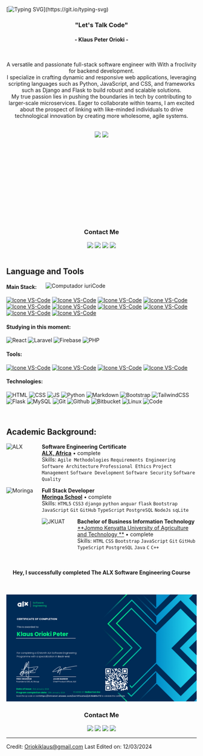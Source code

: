 [![Typing SVG](https://readme-typing-svg.herokuapp.com?color=FF3670&size=35&center=true&vCenter=true&width=1000&lines=My+name+is+Klaus+Orioki;I'm+a+full-stack+Software+Engineer;Welcome+to+my+GitHub+profile!)](https://git.io/typing-svg)

<h3 align="center">"Let's Talk Code"</h3>
<h4 align="center">- Klaus Peter Orioki -</h4>

<br>
<p align="center">
 A versatile and passionate full-stack software engineer with With a froclivity for backend development.<br>I specialize in crafting dynamic and responsive web applications, leveraging scripting languages such as Python, JavaScript, and CSS, and frameworks such as Django and Flask to build robust and scalable solutions.
 <br>
 My true passion lies in pushing the boundaries in tech by contributing to larger-scale microservices. Eager to collaborate within teams, I am excited about the prospect of linking with like-minded individuals to drive technological innovation by creating more wholesome, agile systems.</p>

<br>
<div align="center" style="margin-bottom:200px">
 <img width=45% align="center" src="https://github-readme-stats.vercel.app/api?username=niklauspeter&theme=radical&show_icons=true" />
 <img width=40% align="center" src="https://github-readme-stats.vercel.app/api/top-langs/?username=niklauspeter&layout=compact&theme=radical" />
</div>


<br>
<h3 align="center"> Contact Me </h3>
<div align="center">
<a href="#" target="_blank"><img loading="lazy" src="https://img.shields.io/badge/-Instagram-%23E4405F?style=for-the-badge&logo=instagram&logoColor=white" target="_blank"></a>
<a href='https://drive.google.com/file/d/1W8KP1v5DwOXqJ6Tk9foNK9B8w_1H7_yr/view?usp=sharing'><img src="https://img.shields.io/badge/RESUME-blue?style=for-the-badge"></a>
<a href = "mailto: oriokiklaus@gmail.com"><img loading="lazy" src="https://img.shields.io/badge/Gmail-D14836?style=for-the-badge&logo=gmail&logoColor=white" target="_blank"></a>
<a href="linkedin.com/in/klaus-orioki-597b3418b/" target="_blank"><img loading="lazy" src="https://img.shields.io/badge/-LinkedIn-%230077B5?style=for-the-badge&logo=linkedin&logoColor=white" target="_blank"></a>   
</div>
<br>

## Language and Tools

<img src="https://raw.githubusercontent.com/MicaelliMedeiros/micaellimedeiros/master/image/computer-illustration.png" min-width="400px" max-width="400px" width="400px" align="right" alt="Computador iuriCode">

#### Main Stack:
  [<img height="48px" width="48px" alt="Icone VS-Code" src="https://skillicons.dev/icons?i=python"/>](https://www.python.org/)
  [<img height="48px" width="48px" alt="Icone VS-Code" src="https://skillicons.dev/icons?i=django"/>](https://www.djangoproject.com/)
  [<img height="48px" width="48px" alt="Icone VS-Code" src="https://skillicons.dev/icons?i=mysql"/>](https://www.mysql.com/)
  [<img height="48px" width="48px" alt="Icone VS-Code" src="https://skillicons.dev/icons?i=postman"/>](https://www.postman.com/)
  [<img height="48px" width="48px" alt="Icone VS-Code" src="https://skillicons.dev/icons?i=html"/>](https://developer.mozilla.org/en-US/docs/Web/HTML)
  [<img height="48px" width="48px" alt="Icone VS-Code" src="https://skillicons.dev/icons?i=css"/>](https://developer.mozilla.org/en-US/docs/Web/CSS)
  [<img height="48px" width="48px" alt="Icone VS-Code" src="https://skillicons.dev/icons?i=js"/>](https://developer.mozilla.org/en-US/docs/Web/JavaScript)
  [<img height="48px" width="48px" alt="Icone VS-Code" src="https://skillicons.dev/icons?i=nodejs"/>](https://nodejs.org/en)
  [<img height="48px" width="48px" alt="Icone VS-Code" src="https://skillicons.dev/icons?i=nginx"/>](https://www.nginx.com/)
  [<img height="48px" width="48px" alt="Icone VS-Code" src="https://skillicons.dev/icons?i=BOOTSTRAP"/>](https://getbootstrap.com/)


#### Studying in this moment:
  ![React](https://img.shields.io/badge/React-20232A?style=for-the-badge&logo=react&logoColor=61DAFB)
  ![Laravel](https://img.shields.io/badge/laravel-%23FF2D20.svg?style=for-the-badge&logo=laravel&logoColor=white)
  ![Firebase](https://img.shields.io/badge/firebase-%23039BE5.svg?style=for-the-badge&logo=firebase)
  ![PHP](https://img.shields.io/badge/php-%23777BB4.svg?style=for-the-badge&logo=php&logoColor=white)

#### Tools:

  [<img height="48px" width="48px" alt="Icone VS-Code" src="https://skillicons.dev/icons?i=figma"/>](https://www.figma.com/)
  [<img height="48px" width="48px" alt="Icone VS-Code" src="https://skillicons.dev/icons?i=vscode"/>](https://code.visualstudio.com/)
  [<img height="48px" width="48px" alt="Icone VS-Code" src="https://skillicons.dev/icons?i=github"/>](https://github.com/)
  [<img height="48px" width="48px" alt="Icone VS-Code" src="https://skillicons.dev/icons?i=git"/>](https://git-scm.com/)

#### Technologies:

![HTML](https://img.shields.io/badge/html5-%23E34F26.svg?style=for-the-badge&logo=html5&logoColor=white) ![CSS](https://img.shields.io/badge/css3-%231572B6.svg?style=for-the-badge&logo=css3&logoColor=white) ![JS](https://img.shields.io/badge/javascript-%23323330.svg?style=for-the-badge&logo=javascript&logoColor=%23F7DF1E) 
![Python](https://img.shields.io/badge/python-%2314354C.svg?style=for-the-badge&logo=python&logoColor=white) ![Markdown](https://img.shields.io/badge/markdown-%23000000.svg?style=for-the-badge&logo=markdown&logoColor=white)
![Bootstrap](https://img.shields.io/badge/bootstrap-%23563D7C.svg?style=for-the-badge&logo=bootstrap&logoColor=white) ![TailwindCSS](https://img.shields.io/badge/tailwindcss-%2338B2AC.svg?style=for-the-badge&logo=tailwind-css&logoColor=white)  ![Flask](https://img.shields.io/badge/flask-%23000.svg?style=for-the-badge&logo=flask&logoColor=white)
![MySQL](https://img.shields.io/badge/mysql-%2300f.svg?style=for-the-badge&logo=mysql&logoColor=white) 
![Git](https://img.shields.io/badge/git-%23F05033.svg?style=for-the-badge&logo=git&logoColor=white)  ![Github](https://img.shields.io/badge/github-%23121011.svg?style=for-the-badge&logo=github&logoColor=white) ![Bitbucket](https://img.shields.io/badge/bitbucket-%230047B3.svg?style=for-the-badge&logo=bitbucket&logoColor=white)
![Linux](https://img.shields.io/badge/Linux-FCC624?style=for-the-badge&logo=linux&logoColor=black) ![Code](https://img.shields.io/badge/VisualStudioCode-0078d7.svg?style=for-the-badge&logo=visual-studio-code&logoColor=white)


<br>

## Academic Background:

[<img align="left" height="94px" width="94px" alt="ALX" src="https://www.alxafrica.com/wp-content/uploads/2023/12/favicon-32x32-1.png"/>](https://www.alxafrica.com/)
**Software Engineering Certificate** \
[**ALX, Africa**](https://www.alxafrica.com/)  • complete\
Skills: `Agile Methodologies` `Requirements Engineering` `Software Architecture` `Professional Ethics`
`Project Management` `Software Development` `Software Security` `Software Quality`

[<img align="left" height="94px" width="94px" alt="Moringa" src="https://moringaschool.com/wp-content/uploads/2022/02/cropped-favicon-192x192.png"/>](https://www.moringaschool.com/)
**Full Stack Developer** \
[**Moringa School**](https://www.moringaschool.com/) • complete \
Skills: `HTML5` `CSS3` `django` `python` `anguar` `flask` `Bootstrap` `JavaScript` `Git` `GitHub` `TypeScript` `PostgreSQL` `NodeJs` `sqLite`

[<img align="left" height="94px" width="94px" alt="JKUAT" src="#"/>](https://www.moringaschool.com/)

**Bachelor of Business Information Technology** \
[**Jommo Kenyatta University of Agriculture and Technology **](https://www.jkuat.com/) • complete \
Skills: `HTML` `CSS` `Bootstrap` `JavaScript` `Git` `GitHub` `TypeScript` `PostgreSQL` `Java` `C` `C++`

<br>
<h4>
<p align="center">Hey, I successfully completed The ALX Software Engineering Course</p>
</h4>
<br>

![alxcert](klauspeteralxcertificate.png)

<h3 align="center"> Contact Me </h3>
<div align="center">
<a href="#" target="_blank"><img loading="lazy" src="https://img.shields.io/badge/-Instagram-%23E4405F?style=for-the-badge&logo=instagram&logoColor=white" target="_blank"></a>
<a href='https://drive.google.com/file/d/1W8KP1v5DwOXqJ6Tk9foNK9B8w_1H7_yr/view?usp=sharing'><img src="https://img.shields.io/badge/RESUME-blue?style=for-the-badge"></a>
<a href = "mailto: oriokiklaus@gmail.com"><img loading="lazy" src="https://img.shields.io/badge/Gmail-D14836?style=for-the-badge&logo=gmail&logoColor=white" target="_blank"></a>
<a href="linkedin.com/in/klaus-orioki-597b3418b/" target="_blank"><img loading="lazy" src="https://img.shields.io/badge/-LinkedIn-%230077B5?style=for-the-badge&logo=linkedin&logoColor=white" target="_blank"></a>   
</div>


------
Credit: [Oriokiklaus@gmail.com](https://github.com/niklauspeter)
Last Edited on: 12/03/2024